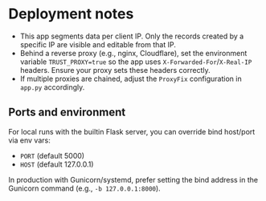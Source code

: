 # Deployment notes

- This app segments data per client IP. Only the records created by a specific IP are visible and editable from that IP.
- Behind a reverse proxy (e.g., nginx, Cloudflare), set the environment variable `TRUST_PROXY=true` so the app uses `X-Forwarded-For`/`X-Real-IP` headers. Ensure your proxy sets these headers correctly.
- If multiple proxies are chained, adjust the `ProxyFix` configuration in `app.py` accordingly.

## Ports and environment

For local runs with the builtin Flask server, you can override bind host/port via env vars:

- `PORT` (default 5000)
- `HOST` (default 127.0.0.1)

In production with Gunicorn/systemd, prefer setting the bind address in the Gunicorn command (e.g., `-b 127.0.0.1:8000`).

